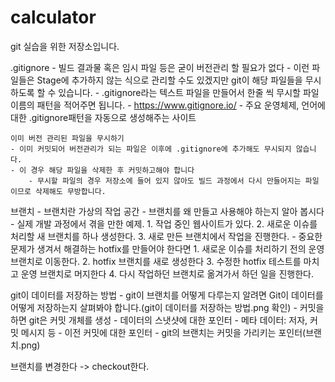 # calculator
git 실습을 위한 저장소입니다.

.gitignore
    - 빌드 결과물 혹은 임시 파일 등은 굳이 버전관리 할 필요가 없다
    - 이런 파일들은 Stage에 추가하지 않는 식으로 관리할 수도 있겠지만 git이 해당 파일들을 무시하도록 할 수 있습니다.
    - .gitignore라는 텍스트 파일을 만들어서 한줄 씩 무시할 파일 이름의 패턴을 적어주면 됩니다.
    - https://www.gitignore.io/
        - 주요 운영체제, 언어에 대한 .gitignore패턴을 자동으로 생성해주는 사이트

    이미 버전 관리된 파일을 무시하기
    - 이미 커밋되어 버전관리가 되는 파일은 이후에 .gitignore에 추가해도 무시되지 않습니다.
    - 이 경우 해당 파일을 삭제한 후 커밋하고해야 합니다
        - 무시할 파일의 경우 저장소에 들어 있지 않아도 빌드 과정에서 다시 만들어지는 파일이므로 삭제해도 무방합니다.

브랜치
    - 브랜치란 가상의 작업 공간
    - 브랜치를 왜 만들고 사용해야 하는지 알아 봅시다
    - 실제 개발 과정에서 겪을 만한 예제.
        1. 작업 중인 웹사이트가 있다.
        2. 새로운 이슈를 처리할 새 브랜치를 하나 생성한다.
        3. 새로 만든 브랜치에서 작업을 진행한다.
    - 중요한 문제가 생겨서 해결하는 hotfix를 만들어야 한다면
        1. 새로운 이슈를 처리하기 전의 운영 브랜치로 이동한다.
        2. hotfix 브랜치를 새로 생성한다
        3. 수정한 hotfix 테스트를 마치고 운영 브랜치로 머지한다
        4. 다시 작업하던 브랜치로 옮겨가서 하던 일을 진행한다.

git이 데이터를 저장하는 방법
    - git이 브랜치를 어떻게 다루는지 알려면 Git이 데이터를 어떻게 저장하는지 살펴봐야 합니다.(git이 데이터를 저장하는 방법.png 확인)
    - 커밋을 하면 git은 커밋 개체를 생성
    - 데이터의 스냇샷에 대한 포인터
    - 메타 데이터: 저자, 커밋 메시지 등
    - 이전 커밋에 대한 포인터
    - git의 브랜치는 커밋을 가리키는 포인터(브랜치.png)

브랜치를 변경한다 -> checkout한다.